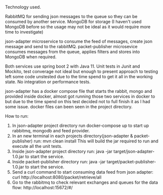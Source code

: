 Technology used.

RabbitMQ for sending json messages to the queue so they can be consumed by another service.
MongoDB for storage (I haven't used MongoDB before so the usage may not be ideal as it would require more time to investigate)

json-adapter microservice to consume the feed of messages, create json message and send to the rabbitMQ.
packet-publisher microsevice consumes messages from the queue, applies filters and stores into MongoDB when required.

Both services use spring boot 2 with Java 11. Unit tests in Junit and Mockito, test converage not ideal but enough to present approach to testing left some code unstested due to the time spend to get it all in the working state. No integration or performance tests.

json-adapter has a docker compose file that starts the rabbit, mongo and provided inside docker, almost got running those two services in docker to but due to the time spend on this test decided not to full finish it as I had some issue. docker files can been seen in the project directory.

How to run:
1. In json-adapter project directory run docker-compose up to start up rabbitmq, mongodb and feed provider.
2. In an new terminal in each projects directory(json-adapter & packet-publisher) run: mvn clean install
   This will build the jar required to run and execute all the unit tests.
3. Inside json-adapter project directory run: java -jar target/json-adapter-1.0.jar to start the service.
4. Inside packet-publisher directory run: java -jar target/packet-publisher-1.0.jar to start the service.
5. Send a curl command to start consuming data feed from json adapter: curl http://localhost:8080/packet/retrieve/all
6. Go to the rabbitmq to check relevant exchanges and queues for the data flow: http://localhost:15672/#/

